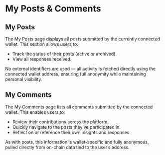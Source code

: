 # My Posts & Comments

## My Posts

The My Posts page displays all posts submitted by the currently connected wallet. This section allows users to:

* Track the status of their posts (active or archived).
* View all responses received.

No external identifiers are used — all activity is fetched directly using the connected wallet address, ensuring full anonymity while maintaining personal visibility.

## My Comments

The My Comments page lists all comments submitted by the connected wallet. This enables users to:

* Review their contributions across the platform.
* Quickly navigate to the posts they’ve participated in.
* Reflect on or reference their own insights and responses.

As with posts, this information is wallet-specific and fully anonymous, pulled directly from on-chain data tied to the user’s address.
